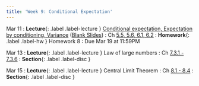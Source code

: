 ```yaml
---
title: 'Week 9: Conditional Expectation'
---
```


Mar 11
: **Lecture**{: .label .label-lecture } [Conditional expectation, Expectation by conditioning, Variance](assets/slides/annotated-lec-22.pdf) ([Blank Slides](/assets/slides/lec-22-pre-lec.pdf))
    : Ch [5.5, 5.6, 6.1, 6.2](http://stat88.org/textbook/content/Chapter_05/05_Conditional_Expectation.html)
: **Homework**{: .label .label-hw } Homework 8
    : Due Mar 19 at 11:59PM

Mar 13
: **Lecture**{: .label .label-lecture } Law of large numbers
    : Ch [7.3.1 - 7.3.6](http://stat88.org/textbook/content/Chapter_07/03_The_Law_of_Averages.html)
: **Section**{: .label .label-disc }

Mar 15
: **Lecture**{: .label .label-lecture } Central Limit Theorem
    : Ch [8.1 - 8.4](http://stat88.org/textbook/content/Chapter_08/01_Distribution_of_a_Sample_Sum.html)
: **Section**{: .label .label-disc }
